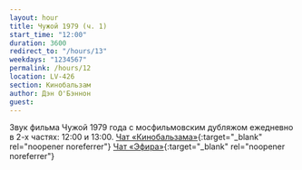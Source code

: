 ```yaml
---
layout: hour
title: Чужой 1979 (ч. 1)
start_time: "12:00"
duration: 3600
redirect_to: "/hours/13"
weekdays: "1234567"
permalink: /hours/12
location: LV-426
section: Кинобальзам
author: Дэн О'Бэннон
guest:   
---
```


Звук фильма Чужой 1979 года с мосфильмовским дубляжом ежедневно в 2-х частях: 12:00 и 13:00. [Чат «Кинобальзама»](https://t.me/+LJbX4Hr0myYxMGRi){:target="_blank" rel="noopener noreferrer"} [Чат «Эфира»](https://t.me/+nk0UKze8dEczZDAy){:target="_blank" rel="noopener noreferrer"} 
